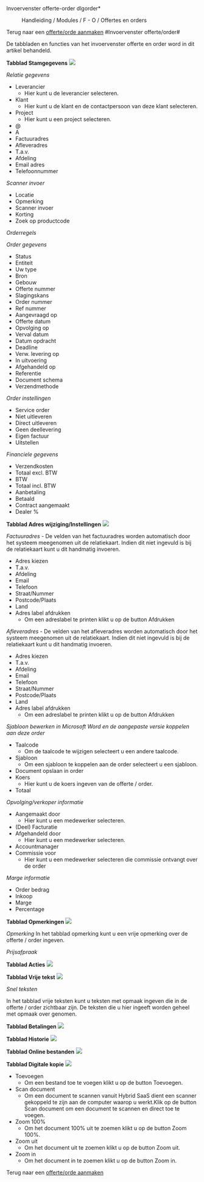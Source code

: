 <properties>
	<page>
		<title>Invoervenster offerte-order</title>
		<description>Invoervenster offerte-order</description>
		<context>dlgorder*</context>
	</page>
	<menu>
		<position>Handleiding / Modules / F - O / Offertes en orders</position>
		<title>Invoervenster offerte-order</title>
	</menu>
</properties>

Terug naar een [offerte/orde aanmaken](http://hybridsaas.support/pages/handleiding/modules/F-O/offerte-en-orders/een-offerte-of-order-aanmaken)
#Invoervenster offerte/order#

De tabbladen en functies van het invoervenster offerte en order word in dit artikel behandeld.

**Tabblad Stamgegevens**
![](images/offertes-aanmaken-stamgegevens.JPG) 

*Relatie gegevens*

- Leverancier 
	- Hier kunt u de leverancier selecteren.
- Klant 
	- Hier kunt u de klant en de contactpersoon van deze klant selecteren.
- Project 
	- Hier kunt u een project selecteren.
- @
- A
- Factuuradres
- Afleveradres
- T.a.v.
- Afdeling
- Email adres
- Telefoonnummer

*Scanner invoer*

- Locatie
- Opmerking
- Scanner invoer
- Korting
- Zoek op productcode

*Orderregels*

*Order gegevens*

- Status
- Entiteit
- Uw type
- Bron
- Gebouw
- Offerte nummer
- Slagingskans
- Order nummer
- Ref nummer
- Aangevraagd op
- Offerte datum
- Opvolging op
- Verval datum
- Datum opdracht
- Deadline
- Verw. levering op
- In uitvoering
- Afgehandeld op
- Referentie
- Document schema
- Verzendmethode

*Order instellingen*

- Service order
- Niet uitleveren
- Direct uitleveren
- Geen deellevering
- Eigen factuur
- Uitstellen

*Financiele gegevens*

- Verzendkosten
- Totaal excl. BTW
- BTW
- Totaal incl. BTW
- Aanbetaling
- Betaald
- Contract aangemaakt
- Dealer %

**Tabblad Adres wijziging/Instellingen**
![](images/offertes-aanmaken-adreswijziginginstellingen.JPG) 

*Factuuradres*
	- De velden van het factuuradres worden automatisch door het systeem meegenomen uit de relatiekaart. Indien dit niet ingevuld is bij de relatiekaart kunt u dit handmatig invoeren.
	
- Adres kiezen
- T.a.v.
- Afdeling
- Email
- Telefoon
- Straat/Nummer
- Postcode/Plaats
- Land
- Adres label afdrukken
	- Om een adreslabel te printen klikt u op de button Afdrukken

*Afleveradres*
	- De velden van het afleveradres worden automatisch door het systeem meegenomen uit de relatiekaart. Indien dit niet ingevuld is bij de relatiekaart kunt u dit handmatig invoeren.

- Adres kiezen
- T.a.v.
- Afdeling
- Email
- Telefoon
- Straat/Nummer
- Postcode/Plaats
- Land
- Adres label afdrukken 
	- Om een adreslabel te printen klikt u op de button Afdrukken

*Sjabloon bewerken in Microsoft Word en de aangepaste versie koppelen aan deze order*

- Taalcode
	- Om de taalcode te wijzigen selecteert u een andere taalcode.
- Sjabloon
	- Om een sjabloon te koppelen aan de order selecteert u een sjabloon.
- Document opslaan in order
- Koers
	- Hier kunt u de koers ingeven van de offerte / order.
- Totaal

*Opvolging/verkoper informatie*

- Aangemaakt door
	- Hier kunt u een medewerker selecteren.
- (Deel) Facturatie
- Afgehandeld door
	- Hier kunt u een medewerker selecteren.
- Accountmanager
- Commissie voor
	- Hier kunt u een medewerker selecteren die commissie ontvangt over de order
	
*Marge informatie*

- Order bedrag
- Inkoop
- Marge
- Percentage

**Tabblad Opmerkingen**
![](images/offertes-aanmaken-opmerkingen.JPG) 

*Opmerking*
In het tabblad opmerking kunt u een vrije opmerking over de offerte / order ingeven.

*Prijsafpraak*

**Tabblad Acties**
![](images/offertes-aanmaken-acties.JPG) 


**Tabblad Vrije tekst**
![](images/offertes-aanmaken-vrijetekst.JPG) 

*Snel teksten*

In het tabblad vrije teksten kunt u teksten met opmaak ingeven die in de offerte / order zichtbaar zijn. De teksten die u hier ingeeft worden geheel met opmaak over genomen.

**Tabblad Betalingen**
![](images/offertes-aanmaken-betalingen.JPG) 


**Tabblad Historie**
![](images/offertes-aanmaken-historie.JPG) 


**Tabblad Online bestanden**
![](images/offertes-aanmaken-onlinebestanden.JPG) 


**Tabblad Digitale kopie**
![](images/offertes-aanmaken-digitalekopie.JPG) 

- Toevoegen
	- Om een bestand toe te voegen klikt u op de button Toevoegen.
- Scan document
	- Om een document te scannen vanuit Hybrid SaaS dient een scanner gekoppeld te zijn aan de computer waarop u werkt.Klik op de button Scan document om een document te scannen en direct toe te voegen.
- Zoom 100%
	- Om het document 100% uit te zoemen klikt u op de button Zoom 100%.
- Zoom uit
	- Om het document uit te zoemen klikt u op de button Zoom uit.
- Zoom in
	- Om het document in te zoemen klikt u op de button Zoom in.

Terug naar een [offerte/orde aanmaken](http://hybridsaas.support/pages/handleiding/modules/F-O/offerte-en-orders/een-offerte-of-order-aanmaken)